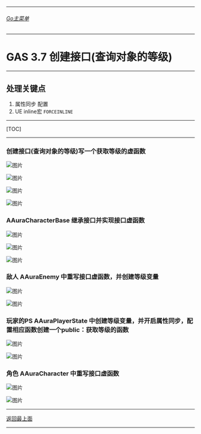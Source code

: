 ___________________________________________________________________________________________
###### [Go主菜单](../MainMenu.md)
___________________________________________________________________________________________
# GAS 3.7 创建接口(查询对象的等级)
___________________________________________________________________________________________
## 处理关键点
1. 属性同步 配置
2. UE inline宏 `FORCEINLINE`
___________________________________________________________________________________________

[TOC]

___________________________________________________________________________________________

### 创建接口(查询对象的等级)写一个获取等级的虚函数

![图片](https://github.com/liyunlong618/LiYunLongKnowledgeLibrary/blob/main/UECPP/Models/GAS/GAS_2_Aura/DetailContent/Image/GAS_017/282703_251983.png?raw=true)

![图片](https://github.com/liyunlong618/LiYunLongKnowledgeLibrary/blob/main/UECPP/Models/GAS/GAS_2_Aura/DetailContent/Image/GAS_017/998498_662625.png?raw=true)

![图片](https://github.com/liyunlong618/LiYunLongKnowledgeLibrary/blob/main/UECPP/Models/GAS/GAS_2_Aura/DetailContent/Image/GAS_017/816160_521354.png?raw=true)

![图片](https://github.com/liyunlong618/LiYunLongKnowledgeLibrary/blob/main/UECPP/Models/GAS/GAS_2_Aura/DetailContent/Image/GAS_017/544376_522385.png?raw=true)
### AAuraCharacterBase 继承接口并实现接口虚函数

![图片](https://github.com/liyunlong618/LiYunLongKnowledgeLibrary/blob/main/UECPP/Models/GAS/GAS_2_Aura/DetailContent/Image/GAS_017/38424_760594.png?raw=true)

![图片](https://github.com/liyunlong618/LiYunLongKnowledgeLibrary/blob/main/UECPP/Models/GAS/GAS_2_Aura/DetailContent/Image/GAS_017/524657_671400.png?raw=true)

![图片](https://github.com/liyunlong618/LiYunLongKnowledgeLibrary/blob/main/UECPP/Models/GAS/GAS_2_Aura/DetailContent/Image/GAS_017/782363_8768.png?raw=true)
### 敌人 AAuraEnemy 中重写接口虚函数，并创建等级变量

![图片](https://github.com/liyunlong618/LiYunLongKnowledgeLibrary/blob/main/UECPP/Models/GAS/GAS_2_Aura/DetailContent/Image/GAS_017/952889_281213.png?raw=true)

![图片](https://github.com/liyunlong618/LiYunLongKnowledgeLibrary/blob/main/UECPP/Models/GAS/GAS_2_Aura/DetailContent/Image/GAS_017/135846_199363.png?raw=true)
### 玩家的PS AAuraPlayerState 中创建等级变量，并开启属性同步，配置相应函数创建一个public：获取等级的函数

![图片](https://github.com/liyunlong618/LiYunLongKnowledgeLibrary/blob/main/UECPP/Models/GAS/GAS_2_Aura/DetailContent/Image/GAS_017/487759_131990.png?raw=true)

![图片](https://github.com/liyunlong618/LiYunLongKnowledgeLibrary/blob/main/UECPP/Models/GAS/GAS_2_Aura/DetailContent/Image/GAS_017/707960_178620.png?raw=true)
### 角色 AAuraCharacter 中重写接口虚函数

![图片](https://github.com/liyunlong618/LiYunLongKnowledgeLibrary/blob/main/UECPP/Models/GAS/GAS_2_Aura/DetailContent/Image/GAS_017/358198_563925.png?raw=true)

![图片](https://github.com/liyunlong618/LiYunLongKnowledgeLibrary/blob/main/UECPP/Models/GAS/GAS_2_Aura/DetailContent/Image/GAS_017/236741_833839.png?raw=true)

___________________________________________________________________________________________

[返回最上面](#Go主菜单)
___________________________________________________________________________________________